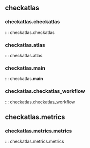 ## checkatlas

### checkatlas.checkatlas
::: checkatlas.checkatlas
### checkatlas.atlas
::: checkatlas.atlas
### checkatlas.__main__
::: checkatlas.__main__
### checkatlas.checkatlas_workflow
::: checkatlas.checkatlas_workflow

## checkatlas.metrics
### checkatlas.metrics.metrics
::: checkatlas.metrics.metrics
